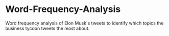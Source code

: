 # Word-Frequency-Analysis
Word frequency analysis of Elon Musk's tweets to identify which topics the business tycoon tweets the most about.

